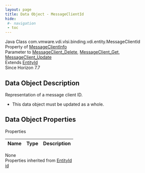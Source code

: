 ```yaml
---
layout: page
title: Data Object - MessageClientId
hide:
 #- navigation
 - toc
---
```


  
  
  



Java Class
    com.vmware.vdi.vlsi.binding.vdi.entity.MessageClientId  
Property of
     [MessageClientInfo](vdi.utils.MessageClient.MessageClientInfo.md#field_detail)  
Parameter to
     [MessageClient_Delete](vdi.utils.MessageClient.md#delete), [MessageClient_Get](vdi.utils.MessageClient.md#get), [MessageClient_Update](vdi.utils.MessageClient.md#update)  
Extends
     [EntityId](vdi.EntityId.md)  
Since 
    Horizon 7.7

## Data Object Description 

Representation of a message client ID. 

  * This data object must be updated as a whole.



## Data Object Properties

Properties

Name |  Type |  Description   
---|---|---  
None  
Properties inherited from [EntityId](vdi.EntityId.md)  
[id](vdi.EntityId.md#id)  
  
  

  
  

